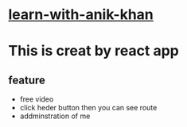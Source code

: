 # [learn-with-anik-khan](https://learn-with-anik.netlify.app/)
# This is creat by react app
## feature
* free video
* click heder button then you can see route
* addminstration of me
